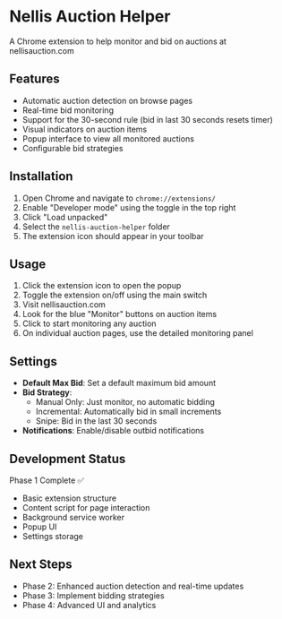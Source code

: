 # Nellis Auction Helper

A Chrome extension to help monitor and bid on auctions at nellisauction.com

## Features

- Automatic auction detection on browse pages
- Real-time bid monitoring
- Support for the 30-second rule (bid in last 30 seconds resets timer)
- Visual indicators on auction items
- Popup interface to view all monitored auctions
- Configurable bid strategies

## Installation

1. Open Chrome and navigate to `chrome://extensions/`
2. Enable "Developer mode" using the toggle in the top right
3. Click "Load unpacked"
4. Select the `nellis-auction-helper` folder
5. The extension icon should appear in your toolbar

## Usage

1. Click the extension icon to open the popup
2. Toggle the extension on/off using the main switch
3. Visit nellisauction.com
4. Look for the blue "Monitor" buttons on auction items
5. Click to start monitoring any auction
6. On individual auction pages, use the detailed monitoring panel

## Settings

- **Default Max Bid**: Set a default maximum bid amount
- **Bid Strategy**: 
  - Manual Only: Just monitor, no automatic bidding
  - Incremental: Automatically bid in small increments
  - Snipe: Bid in the last 30 seconds
- **Notifications**: Enable/disable outbid notifications

## Development Status

Phase 1 Complete ✅
- Basic extension structure
- Content script for page interaction  
- Background service worker
- Popup UI
- Settings storage

## Next Steps

- Phase 2: Enhanced auction detection and real-time updates
- Phase 3: Implement bidding strategies
- Phase 4: Advanced UI and analytics